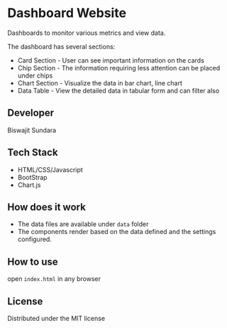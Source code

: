 # Dashboard Website

Dashboards to monitor various metrics and view data.

The dashboard has several sections:

* Card Section - User can see important information on the cards
* Chip Section - The information requiring less attention can be placed under chips
* Chart Section - Visualize the data in bar chart, line chart
* Data Table - View the detailed data in tabular form and can filter also

## Developer
Biswajit Sundara

## Tech Stack
* HTML/CSS/Javascript
* BootStrap
* Chart.js

## How does it work
* The data files are available under `data` folder
* The components render based on the data defined and the settings configured.

## How to use
open `index.html` in any browser

## License
Distributed under the MIT license